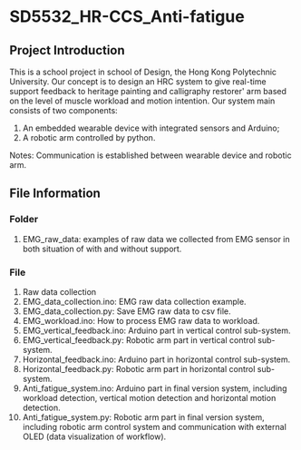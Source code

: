 # SD5532_HR-CCS_Anti-fatigue
## Project Introduction
This is a school project in school of Design, the Hong Kong Polytechnic University. Our concept is to design an HRC system to give real-time support feedback to heritage painting and calligraphy restorer' arm based on the level of muscle workload and motion intention.
Our system main consists of two components:
1. An embedded wearable device with integrated sensors and Arduino;
2. A robotic arm controlled by python.

Notes: Communication is established between wearable device and robotic arm.

## File Information
### Folder
1. EMG_raw_data: examples of raw data we collected from EMG sensor in both situation of with and without support.
### File
1. Raw data collection
2. EMG_data_collection.ino: EMG raw data collection example.
3. EMG_data_collection.py: Save EMG raw data to csv file.
4. EMG_workload.ino: How to process EMG raw data to workload.
5. EMG_vertical_feedback.ino: Arduino part in vertical control sub-system.
6. EMG_vertical_feedback.py: Robotic arm part in vertical control sub-system.
7. Horizontal_feedback.ino: Arduino part in horizontal control sub-system.
8. Horizontal_feedback.py: Robotic arm part in horizontal control sub-system.
9. Anti_fatigue_system.ino: Arduino part in final version system, including workload detection, vertical motion detection and horizontal motion detection.
10. Anti_fatigue_system.py: Robotic arm part in final version system, including robotic arm control system and communication with external OLED (data visualization of workflow).
